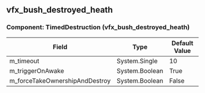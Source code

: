 ## vfx_bush_destroyed_heath

### Component: TimedDestruction (vfx_bush_destroyed_heath)

|Field|Type|Default Value|
|---|---|---|
|m_timeout|System.Single|10|
|m_triggerOnAwake|System.Boolean|True|
|m_forceTakeOwnershipAndDestroy|System.Boolean|False|

